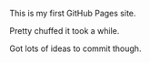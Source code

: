 This is my first GitHub Pages site. 

Pretty chuffed it took a while. 

Got lots of ideas to commit though. 
